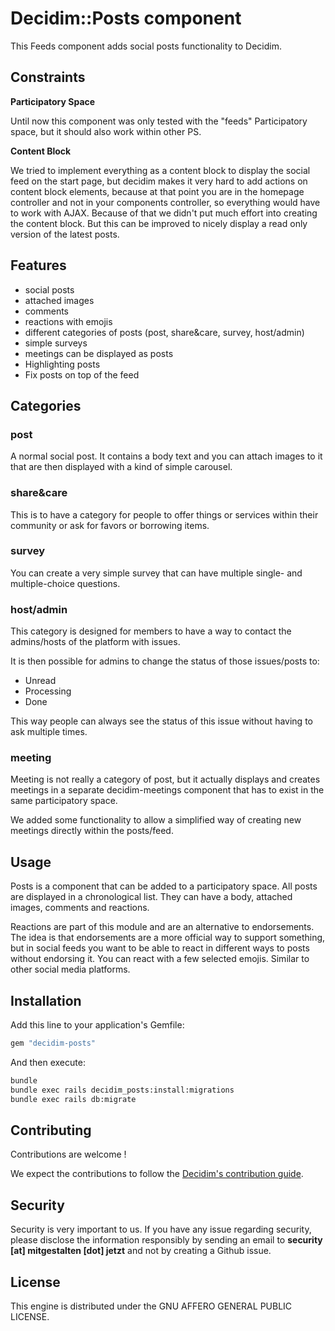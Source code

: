 # Decidim::Posts component

This Feeds component adds social posts functionality to Decidim.

## Constraints

**Participatory Space**

Until now this component was only tested with the "feeds" Participatory space, but it should also work within other PS.

**Content Block**

We tried to implement everything as a content block to display the social feed on the start page, but decidim makes it very hard to add actions on content block elements, because at that point you are in the homepage controller and not in your components controller, so everything would have to work with AJAX. Because of that we didn't put much effort into creating the content block. But this can be improved to nicely display a read only version of the latest posts.

## Features

- social posts
- attached images
- comments
- reactions with emojis
- different categories of posts (post, share&care, survey, host/admin)
- simple surveys
- meetings can be  displayed as posts
- Highlighting posts
- Fix posts on top of the feed

## Categories

### post

A normal social post. It contains a body text and you can attach images to it that are then displayed with a kind of simple carousel.

### share&care

This is to have a category for people to offer things or services within their community or ask for favors or borrowing items.

### survey

You can create a very simple survey that can have multiple single- and multiple-choice questions.

### host/admin

This category is designed for members to have a way to contact the admins/hosts of the platform with issues.

It is then possible for admins to change the status of those issues/posts to:

- Unread
- Processing
- Done

This way people can always see the status of this issue without having to ask multiple times.

### meeting

Meeting is not really a category of post, but it actually displays and creates meetings in a separate decidim-meetings component that has to exist in the same participatory space.

We added some functionality to allow a simplified way of creating new meetings directly within the posts/feed.

## Usage

Posts is a component that can be added to a participatory space. All posts are displayed in a chronological list. They can have a body, attached images, comments and reactions.

Reactions are part of this module and are an alternative to endorsements. The idea is that endorsements are a more official way to support something, but in social feeds you want to be able to react in different ways to posts without endorsing it. You can react with a few selected emojis. Similar to other social media platforms.

## Installation

Add this line to your application's Gemfile:

```ruby
gem "decidim-posts"
```

And then execute:

```bash
bundle
bundle exec rails decidim_posts:install:migrations
bundle exec rails db:migrate
```

## Contributing

Contributions are welcome !

We expect the contributions to follow the [Decidim's contribution guide](https://github.com/decidim/decidim/blob/develop/CONTRIBUTING.adoc).

## Security

Security is very important to us. If you have any issue regarding security, please disclose the information responsibly by sending an email to __security [at] mitgestalten [dot] jetzt__ and not by creating a Github issue.

## License

This engine is distributed under the GNU AFFERO GENERAL PUBLIC LICENSE.
